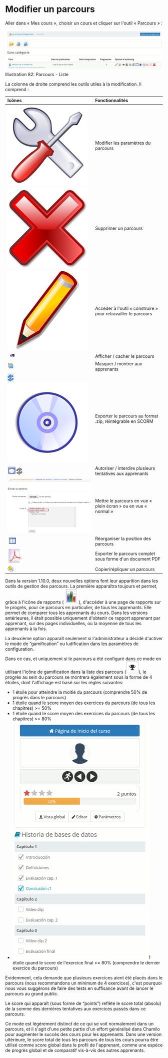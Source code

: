 # Modifier un parcours

Aller dans « Mes cours », choisir un cours et cliquer sur l'outil « Parcours » :

![](../../.gitbook/assets/image131%20%281%29.png)Illustration 82: Parcours - Liste

La colonne de droite comprend les outils utiles à la modification. Il comprend :

| Icônes | Fonctionnalités |
| :--- | :--- |
| ![](../../.gitbook/assets/image132%20%281%29.svg) | Modifier les paramètres du parcours |
| ![](../../.gitbook/assets/images102%20%283%29.svg) | Supprimer un parcours |
| ![](../../.gitbook/assets/graphics37%20%283%29.svg) | Accéder à l'outil « construire » pour retravailler le parcours |
| ![](../../.gitbook/assets/images194%20%281%29.png) | Afficher / cacher le parcours |
| ![](../../.gitbook/assets/images195%20%281%29.png) | Masquer / montrer aux apprenants |
| ![](../../.gitbook/assets/images201%20%281%29.png)![](../../.gitbook/assets/images108%20%283%29.svg) | Exporter le parcours au format .zip, réintégrable en SCORM |
| ![](../../.gitbook/assets/images202%20%283%29.png)![](../../.gitbook/assets/images197%20%281%29.png) | Autoriser / interdire plusieurs tentatives aux apprenants |
| ![](../../.gitbook/assets/images203%20%285%29.png) | Mettre le parcours en vue « plein écran » ou en vue « normal » |
| ![](../../.gitbook/assets/images198%20%281%29.png) | Réorganiser la position des parcours |
| ![](../../.gitbook/assets/images114%20%288%29.png) | Exporter le parcours complet sous forme d'un document PDF |
| ![](../../.gitbook/assets/graphics40%20%285%29.png) | Copier/répliquer un parcours |

Dans la version 1.10.0, deux nouvelles options font leur apparition dans les outils de gestion des parcours. La première apparaîtra toujours et permet, grâce à l'icône de rapports \(![](../../.gitbook/assets/image133%20%281%29.png)\), d'accéder à une page de rapports sur le progrès, pour ce parcours en particulier, de tous les apprenants. Elle permet de comparer tous les apprenants du cours. Dans les versions antérieures, il était possible uniquement d'obtenir ce rapport apprenant par apprenant, sur des pages individuelles, ou la moyenne de tous les apprenants à la fois.

La deuxième option apparaît seulement si l'administrateur a décidé d'activer le mode de “gamification” ou ludification dans les paramètres de configuration.

Dans ce cas, et uniquement si le parcours a été configuré dans ce mode en utilisant l'icône de gamification dans la liste des parcours \(![](../../.gitbook/assets/image134%20%281%29.png)\), le progrès au sein du parcours se montrera également sous la forme de 4 étoiles, dont l'affichage est basé sur les règles suivantes:

* 1 étoile pour atteindre la moitié du parcours \(comprendre 50% de progrès dans le parcours\)
* 1 étoile quand le score moyen des exercices du parcours \(de tous les chapitres\) &gt;= 50%
* 1 étoile quand le score moyen des exercices du parcours \(de tous les chapitres\) &gt;= 80%
* ![](../../.gitbook/assets/image135%20%281%29.png)1 étoile quand le score de l'exercice final &gt;= 80% \(comprendre le dernier exercice du parcours\)

Évidemment, cela demande que plusieurs exercices aient été placés dans le parcours \(nous recommandons un minimum de 4 exercices\), c'est pourquoi nous vous suggérons de faire des tests en suffisance avant de lancer le parcours au grand public.

Le score qui apparaît \(sous forme de “points”\) reflète le score total \(absolu\) de la somme des dernières tentatives aux exercices passés dans ce parcours.

Ce mode est légérement distinct de ce qui se voit normalement dans un parcours, et il s'agit d'une petite partie d'un effort généralisé dans Chamilo pour augmenter le succès des cours pour les apprenants. Dans une version ultérieure, le score total de tous les parcours de tous les cours pourra être utilisé comme score global dans le profil de l'apprenant, comme une espèce de progrès global et de comparatif vis-à-vis des autres apprenants.

